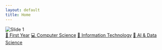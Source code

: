 ```yaml
---
layout: default
title: Home
---
```


<div class="slider-container">
  <img class="slider-image" id="slider" src="{{ site.baseurl }}/assets/images/slider/slider1.jpg" alt="Slide 1">
</div>

<div class="branch-grid">
  <a class="branch-btn" href="{{ site.baseurl }}/first-year/">🧠 First Year</a>
  <a class="branch-btn" href="{{ site.baseurl }}/computer-science/">💻 Computer Science</a>
  <a class="branch-btn" href="{{ site.baseurl }}/it/">💽 Information Technology</a>
  <a class="branch-btn" href="{{ site.baseurl }}/aids/">🤖 AI & Data Science</a>
</div>
